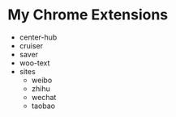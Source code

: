 
  # My Chrome Extensions

  - center-hub
  - cruiser
  - saver
  - woo-text
  - sites
    - weibo
    - zhihu
    - wechat
    - taobao
  
